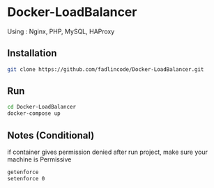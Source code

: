# Docker-LoadBalancer

Using : Nginx, PHP, MySQL, HAProxy

## Installation
```bash
git clone https://github.com/fadlincode/Docker-LoadBalancer.git
```

## Run
```bash
cd Docker-LoadBalancer
docker-compose up
```

## Notes (Conditional)

if container gives permission denied after run project, make sure your machine is Permissive 
```bash
getenforce
setenforce 0
```
